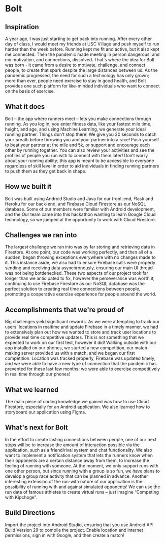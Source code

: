 # Bolt
## Inspiration
A year ago, I was just starting to get back into running.  After every other day of class, I would meet my friends at USC Village and push myself to run harder than the week before. Running kept me fit and active, but it also kept me connected. Then the pandemic made meeting in person dangerous, and my motivation, and connections, dissolved. That's where the idea for Bolt was born - it came from a desire to motivate, challenge, and connect people, to create that spark despite the large distances between us. As the pandemic progressed, the need for such a technology has only grown; more than ever, people need exercise to stay in good health, and Bolt provides one such platform for like-minded individuals who want to connect on the basis of exercise.
## What it does
Bolt – the app where runners meet – lets you make connections through running. As you log in, you enter fitness data, like your fastest mile time, height, and age, and using Machine Learning, we generate your ideal running partner. Things don't stop there! We give you 30 seconds to catch your breath before throwing you and your partner into a race! Push yourself to beat your partner at the mile and 5k, or support and encourage each other by running together. You can also review your activities and see the profiles of people you run with to connect with them later! Don’t worry about your running ability; this app is meant to be accessible to everyone regardless of skill level in order to aid individuals in finding running partners to push them as they get back in shape.
## How we built it
Bolt was built using Android Studio and Java for our front-end, Flask and Heroku for our back-end, and Firebase Cloud Firestore as our NoSQL database. Some of our members were familiar with Android development, and the Our team came into this hackathon wanting to learn Google Cloud technology, so we jumped at the opportunity to work with Cloud Firestore.
## Challenges we ran into
The largest challenge we ran into was by far storing and retrieving data in Firestore. At one point, our code was working perfectly, and then all of a sudden, began throwing exceptions everywhere with no changes made to it. This instance aside, we also had to ensure Firebase calls were properly sending and receiving data asynchronously, ensuring our main UI thread was not being bottlenecked. These two aspects of our project took far longer than we anticipated to fix, however the perseverance was worth it; continuing to use Firebase Firestore as our NoSQL database was the perfect solution to creating real time connections between people, promoting a cooperative exercise experience for people around the world.
## Accomplishments that we're proud of
Big challenges yield significant rewards. As we were attempting to track our users’ locations in realtime and update Firebase in a timely manner, we had to extensively plan out how we wanted to store and track user locations to provide real time competitive updates. This is not something that we expected to work on our first test, however it did! Walking outside with our app installed on our phones, we started a new competition, our match-making server provided us with a match, and we began our first competition. Location was tracked properly, Firebase was updated timely, and we were able to have a new type of connection that the pandemic has prevented for these last few months; we were able to exercise competitively in real time through our phones!
## What we learned
The main piece of coding knowledge we gained was how to use Cloud Firestore, especially for an Android application. We also learned how to storyboard our application using Figma.
## What's next for Bolt
In the effort to create lasting connections between people, one of our next steps will be to increase the amount of interaction possible via the application, such as a friend/rival system and chat functionality. We also want to implement a notification system that lets the runners know when their opponents are a certain distance away from them, to increase the feeling of running with someone. At the moment, we only support runs with one other person, but since running with a group is so fun, we have plans to develop a group race activity that can be planned in advance. Another interesting extension of the run-with nature of our application is the possibility of running with and against simulated opponents! We can use the run data of famous athletes to create virtual runs – just imagine “Competing with Kipchoge”. 
## Build Directions
Import the project into Android Studio, ensuring that you use Android API Build Version 29 to compile the project. Enable location and internet permissions, sign in with Google, and then create a match!
